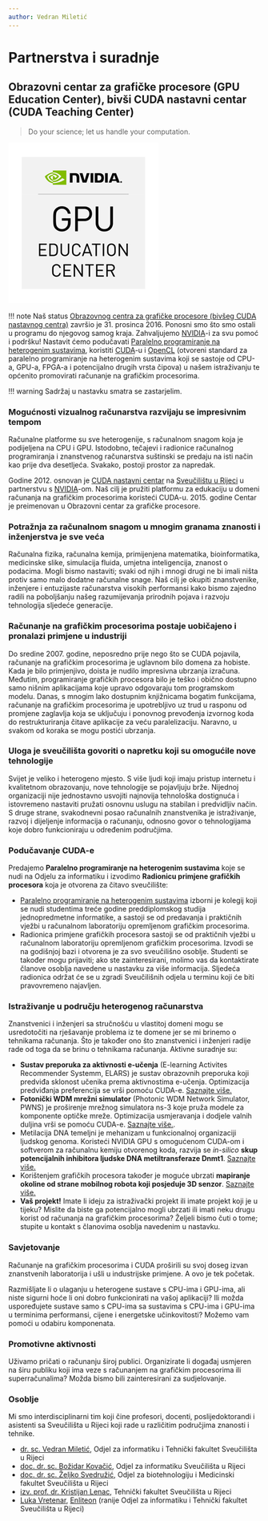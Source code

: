 ```yaml
---
author: Vedran Miletić
---
```


# Partnerstva i suradnje

## Obrazovni centar za grafičke procesore (GPU Education Center), bivši CUDA nastavni centar (CUDA Teaching Center)

> Do your science; let us handle your computation.

![GPU Education Center logo](../images/gpu-education-center-logo.png)

!!! note
    Naš status [Obrazovnog centra za grafičke procesore (bivšeg CUDA nastavnog centra)](https://developer.nvidia.com/higher-education-and-research) završio je 31. prosinca 2016. Ponosni smo što smo ostali u programu do njegovog samog kraja. Zahvaljujemo [NVIDIA](https://www.nvidia.com/)-i za svu pomoć i podršku! Nastavit ćemo podučavati [Paralelno programiranje na heterogenim sustavima](nastava/kolegiji/PPHS.md), koristiti [CUDA](https://developer.nvidia.com/cuda-zone)-u i [OpenCL](https://www.khronos.org/opencl/) (otvoreni standard za paralelno programiranje na heterogenim sustavima koji se sastoje od CPU-a, GPU-a, FPGA-a i potencijalno drugih vrsta čipova) u našem istraživanju te općenito promovirati računanje na grafičkim procesorima.

!!! warning
    Sadržaj u nastavku smatra se zastarjelim.

### Mogućnosti vizualnog računarstva razvijaju se impresivnim tempom

Računalne platforme su sve heterogenije, s računalnom snagom koja je podijeljena na CPU i GPU. Istodobno, tečajevi i radionice računalnog programiranja i znanstvenog računarstva suštinski se predaju na isti način kao prije dva desetljeća. Svakako, postoji prostor za napredak.

Godine 2012. osnovan je [CUDA nastavni centar](https://developer.nvidia.com/higher-education-and-research) na [Sveučilištu u Rijeci](https://uniri.hr/) u partnerstvu s [NVIDIA](https://www.nvidia.com/)-om. Naš cilj je pružiti platformu za edukaciju u domeni računanja na grafičkim procesorima koristeći CUDA-u. 2015. godine Centar je preimenovan u Obrazovni centar za grafičke procesore.

### Potražnja za računalnom snagom u mnogim granama znanosti i inženjerstva je sve veća

Računalna fizika, računalna kemija, primijenjena matematika, bioinformatika, medicinske slike, simulacija fluida, umjetna inteligencija, znanost o podacima. Mogli bismo nastaviti; svaki od njih i mnogi drugi ne bi imali ništa protiv samo malo dodatne računalne snage. Naš cilj je okupiti znanstvenike, inženjere i entuzijaste računarstva visokih performansi kako bismo zajedno radili na poboljšanju našeg razumijevanja prirodnih pojava i razvoju tehnologija sljedeće generacije.

### Računanje na grafičkim procesorima postaje uobičajeno i pronalazi primjene u industriji

Do sredine 2007. godine, neposredno prije nego što se CUDA pojavila, računanje na grafičkim procesorima je uglavnom bilo domena za hobiste. Kada je bilo primjenjivo, doista je nudilo impresivna ubrzanja izračuna. Međutim, programiranje grafičkih procesora bilo je teško i obično dostupno samo nišnim aplikacijama koje upravo odgovaraju tom programskom modelu. Danas, s mnogim lako dostupnim knjižnicama bogatim funkcijama, računanje na grafičkim procesorima je upotrebljivo uz trud u rasponu od promjene zaglavlja koja se uključuju i ponovnog prevođenja izvornog koda do restrukturiranja čitave aplikacije za veću paralelizaciju. Naravno, u svakom od koraka se mogu postići ubrzanja.

### Uloga je sveučilišta govoriti o napretku koji su omogućile nove tehnologije

Svijet je veliko i heterogeno mjesto. S više ljudi koji imaju pristup internetu i kvalitetnom obrazovanju, nove tehnologije se pojavljuju brže. Nijednoj organizaciji nije jednostavno usvojiti najnovija tehnološka dostignuća i istovremeno nastaviti pružati osnovnu uslugu na stabilan i predvidljiv način. S druge strane, svakodnevni posao računalnih znanstvenika je istraživanje, razvoj i dijeljenje informacija o računanju, odnosno govor o tehnologijama koje dobro funkcioniraju u određenim područjima.

### Podučavanje CUDA-e

Predajemo **Paralelno programiranje na heterogenim sustavima** koje se nudi na Odjelu za informatiku i izvodimo **Radionicu primjene grafičkih procesora** koja je otvorena za čitavo sveučilište:

- [Paralelno programiranje na heterogenim sustavima](nastava/kolegiji/PPHS.md) izborni je kolegij koji se nudi studentima treće godine preddiplomskog studija jednopredmetne informatike, a sastoji se od predavanja i praktičnih vježbi u računalnom laboratoriju opremljenom grafičkim procesorima.
- Radionica primjene grafičkih procesora sastoji se od praktičnih vježbi u računalnom laboratoriju opremljenom grafičkim procesorima. Izvodi se na godišnjoj bazi i otvorena je za svo sveučilišno osoblje. Studenti se također mogu prijaviti; ako ste zainteresirani, molimo vas da kontaktirate članove osoblja navedene u nastavku za više informacija. Sljedeća radionica održat će se u zgradi Sveučilišnih odjela u terminu koji će biti pravovremeno najavljen.

### Istraživanje u području heterogenog računarstva

Znanstvenici i inženjeri sa stručnošću u vlastitoj domeni mogu se usredotočiti na rješavanje problema iz te domene jer se mi brinemo o tehnikama računanja. Što je također ono što znanstvenici i inženjeri radije rade od toga da se brinu o tehnikama računanja. Aktivne suradnje su:

- **Sustav preporuka za aktivnosti e-učenja** (E-learning Activites Recommender Systemm, ELARS) je sustav obrazovnih preporuka koji predviđa sklonost učenika prema aktivnostima e-učenja. Optimizacija predviđanja preferencija se vrši pomoću CUDA-e. [Saznajte više.](https://inf2.uniri.hr/elarsportal/)
- **Fotonički WDM mrežni simulator** (Photonic WDM Network Simulator, PWNS) je proširenje mrežnog simulatora ns-3 koje pruža modele za komponente optičke mreže. Optimizacija usmjeravanja i dodjele valnih duljina vrši se pomoću CUDA-e. [Saznajte više.](istrazivanje-i-razvoj.md#fotonicki-wdm-mrezni-simulator-photonic-wdm-network-simulator-pwns).
- Metilacija DNA temeljni je mehanizam u funkcionalnoj organizaciji ljudskog genoma. Koristeći NVIDIA GPU s omogućenom CUDA-om i softverom za računalnu kemiju otvorenog koda, razvija se *in-silico* **skup potencijalnih inhibitora ljudske DNA metiltransferaze Dnmt1**. [Saznajte više.](https://svedruziclab.github.io/research.html#the-development-of-mechanism-based-inhibitors-of-human-dna-methyltransferase-dnmt1)
- Korištenjem grafičkih procesora također je moguće ubrzati **mapiranje okoline od strane mobilnog robota koji posjeduje 3D senzor**. [Saznajte više.](https://apaslab.riteh.hr/projects/)
- **Vaš projekt!** Imate li ideju za istraživački projekt ili imate projekt koji je u tijeku? Mislite da biste ga potencijalno mogli ubrzati ili imati neku drugu korist od računanja na grafičkim procesorima? Željeli bismo čuti o tome; stupite u kontakt s članovima osoblja navedenim u nastavku.

### Savjetovanje

Računanje na grafičkim procesorima i CUDA proširili su svoj doseg izvan znanstvenih laboratorija i ušli u industrijske primjene. A ovo je tek početak.

Razmišljate li o ulaganju u heterogene sustave s CPU-ima i GPU-ima, ali niste sigurni hoće li oni dobro funkcionirati na vašoj aplikaciji? Ili možda uspoređujete sustave samo s CPU-ima sa sustavima s CPU-ima i GPU-ima u terminima performansi, cijene i energetske učinkovitosti? Možemo vam pomoći u odabiru komponenata.

### Promotivne aktivnosti

Uživamo pričati o računanju široj publici. Organizirate li događaj usmjeren na širu publiku koji ima veze s računanjem na grafičkim procesorima ili superračunalima? Možda bismo bili zainteresirani za sudjelovanje.

### Osoblje

Mi smo interdisciplinarni tim koji čine profesori, docenti, poslijedoktorandi i asistenti sa Sveučilišta u Rijeci koji rade u različitim područjima znanosti i tehnike.

- [dr. sc. Vedran Miletić](https://vedran.miletic.net/), Odjel za informatiku i Tehnički fakultet Sveučilišta u Rijeci
- [doc. dr. sc. Božidar Kovačić](https://portal.uniri.hr/Portfelj/1506), Odjel za informatiku Sveučilišta u Rijeci
- [doc. dr. sc. Željko Svedružić](https://svedruziclab.github.io/principal-investigator.html), Odjel za biotehnologiju i Medicinski fakultet Sveučilišta u Rijeci
- [izv. prof. dr. Kristijan Lenac](https://klenac.weebly.com/), Tehnički fakultet Sveučilišta u Rijeci
- [Luka Vretenar](https://luka.vretenar.pro/), [Enliteon](http://www.enliteon.com/) (ranije Odjel za informatiku i Tehnički fakultet Sveučilišta u Rijeci)
